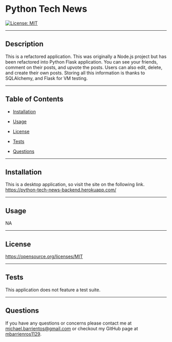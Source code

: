 # Python Tech News

[![License: MIT](https://img.shields.io/badge/License-MIT-yellow.svg)](https://opensource.org/licenses/MIT)

---
## Description

This is a refactored application. This was originally a Node.js project but has been refactored into Python Flask application. You can see your friends, comment on their posts, and upvote the posts. Users can also edit, delete, and create their own posts. Storing all this information is thanks to SQLAlchemy, and Flask for VM testing.    

---
## Table of Contents

- [Installation](##Installation)

- [Usage](##Usage)

- [License](##License) 

- [Tests](##Tests)

- [Questions](##Questions)

---
## Installation

This is a desktop application, so visit the site on the following link.  https://python-tech-news-backend.herokuapp.com/

---
## Usage

NA

--- 
 
 ## License 
 
 https://opensource.org/licenses/MIT

---
## Tests

This application does not feature a test suite.

---
## Questions

If you have any questions or concerns please contact me at michael.barrientos@gmail.com or checkout my GitHub page at [mbarrienros1129](https://github.com/mbarrienros1129/).
